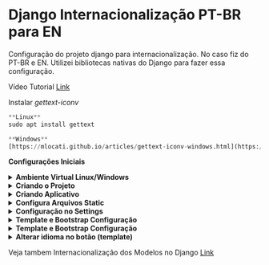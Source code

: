 # Django Internacionalização PT-BR para EN

Configuração do projeto django para internacionalização. No caso fiz do PT-BR e EN. 
Utilizei bibliotecas nativas do Django para fazer essa configuração.

Vídeo Tutorial [Link](https://www.youtube.com/watch?v=B0urbukze04)

Instalar *gettext-iconv*

```python
**Linux**
sudo apt install gettext
```

```python
**Windows**
[https://mlocati.github.io/articles/gettext-iconv-windows.html](https://mlocati.github.io/articles/gettext-iconv-windows.html)
```

**Configurações Iniciais**

<details><summary><b>Ambiente Virtual Linux/Windows</b></summary>

- **Ambiente Virtual Linux/Windows**
     
    Lembrando… Precisa ter Python instalado no seu ambiente.
    
    **Criar o ambiente virtual Linux/Windows**
    
    ```python
    ## Windows
    python -m venv .venv
    source .venv/Scripts/activate # Ativar ambiente
    
    ## Linux 
    ## Caso não tenha virtualenv. "pip install virtualenv"
    virtualenv .venv
    source .venv/bin/activate # Ativar ambiente
    ```
    
    Instalar os seguintes pacotes.
    
    ```python
    pip install django
    ```
    
    Para criar o arquivo *requirements.txt*
    
    ```python
    pip freeze > requirements.txt
    ```
</details>

<details><summary><b>Criando o Projeto</b></summary>

- **Criando o Projeto**
    
    ## **Criando o projeto**
    
    “core” é nome do seu projeto e quando colocamos um “.” depois do nome do projeto significa que é para criar os arquivos na raiz da pasta. Assim não cria subpasta do projeto.
    
    ```python
    django-admin startproject core .
    ```
    
    **Testar a aplicação**
    
    ```python
    python manage.py runserver
    ```
    
    ![Untitled](https://s3-us-west-2.amazonaws.com/secure.notion-static.com/b413a084-7ed1-4480-a648-5049cebeba61/Untitled.png)
</details>

<details><summary><b>Criando Aplicativo</b></summary>
    
- **Criando Aplicativo**
    
    **Vamos criar nosso aplicativo no Django.**
    
    Para criar a aplicação no Django rode comando abaixo. “mysite_app” é nome do seu App.
    
    ```python
    python manage.py startapp mysite_app
    ```
    
    Agora precisamos registrar nossa aplicação no *INSTALLED_APPS* localizado em *settings.py*.
    
    ![Untitled](https://s3-us-west-2.amazonaws.com/secure.notion-static.com/99f24935-a25d-4e80-b2ab-44adc8cd1baf/Untitled.png)
</details>

<details><summary><b>Configura Arquivos Static</b></summary>
    
- **Configura Arquivos Static**
    
    ## **Vamos configurar nossos arquivos** *static*
    
    ```python
    import os 
    
    # base_dir config
    BASE_DIR = os.path.dirname(os.path.dirname(os.path.abspath(__file__)))
    TEMPLATE_DIR = os.path.join(BASE_DIR,'templates')
    STATIC_DIR=os.path.join(BASE_DIR,'static')
    
    # Database
    DATABASES = {
        'default': {
            'ENGINE': 'django.db.backends.sqlite3',
            'NAME': os.path.join(BASE_DIR, 'db.sqlite3'), 
        }
    }
    
    STATIC_ROOT = os.path.join(BASE_DIR,'static')
    STATIC_URL = '/static/' 
    
    MEDIA_ROOT=os.path.join(BASE_DIR,'media')
    MEDIA_URL = '/media/'
    ```
    
    *core/urls.py*
    
    ```python
    from django.contrib import admin
    from django.conf import settings
    from django.conf.urls.static import static
    from django.urls import path
    
    urlpatterns = [
        path('admin/', admin.site.urls),
    ]
    
    urlpatterns += static(settings.STATIC_URL, document_root=settings.STATIC_ROOT) # Adicionar Isto
    urlpatterns += static(settings.MEDIA_URL, document_root=settings.MEDIA_ROOT) # Adicionar Isto
    ```
</details>

<details><summary><b>Configuração no Settings</b></summary>
    
- **Configuração no Settings**
    
    
    *core/settings.py*
    Para Português Brasil
    
    ```python
    LANGUAGE_CODE = 'pt-br'
    TIME_ZONE = 'America/Sao_Paulo'
    USE_I18N = True
    USE_L10N = True
    USE_TZ = True
    ```
    
    ```python
    from django.utils.translation import gettext_lazy as _
    
    LANGUAGES = (
        ('pt-br', _('Portuguese')),
        ('en', _('English')),
    )
    ```
    
    ```python
    MIDDLEWARE = [
        'django.middleware.security.SecurityMiddleware',
        'django.contrib.sessions.middleware.SessionMiddleware',
        'django.middleware.locale.LocaleMiddleware', # Adiciona
        'django.middleware.common.CommonMiddleware',
        'django.middleware.csrf.CsrfViewMiddleware',
        'django.contrib.auth.middleware.AuthenticationMiddleware',
        'django.contrib.messages.middleware.MessageMiddleware',
        'django.middleware.clickjacking.XFrameOptionsMiddleware',
    ]
    ```
    
    ```python
    LOCALE_PATHS = [os.path.join(BASE_DIR,'locale'),]
    ```
</details>

<details><summary><b>Template e Bootstrap Configuração</b></summary>
    
- **Template e Bootstrap Configuração**
    
    No app *mysite_app* criar pasta templates e arquivo *templates*/*home.html*
    
    ![Untitled](https://s3-us-west-2.amazonaws.com/secure.notion-static.com/4de5df36-2e7d-401e-8040-7f6bdcb4511e/Untitled.png)
    
    ## Bootstrap configuração
    
    Doc: [https://getbootstrap.com/docs/5.2/getting-started/introduction/](https://getbootstrap.com/docs/5.2/getting-started/introduction/)
    
    Com Base na documentação para utilizar os recursos Boostrap basta adicionar as tags de CSS e JS. No HTML da Pagina Base.
    
    ```python
    <!-- CSS -->
    <link href="https://cdn.jsdelivr.net/npm/bootstrap@5.2.3/dist/css/bootstrap.min.css" rel="stylesheet" integrity="sha384-rbsA2VBKQhggwzxH7pPCaAqO46MgnOM80zW1RWuH61DGLwZJEdK2Kadq2F9CUG65" crossorigin="anonymous">
    
    <!-- JS -->
    <script src="https://cdn.jsdelivr.net/npm/bootstrap@5.2.3/dist/js/bootstrap.bundle.min.js" integrity="sha384-kenU1KFdBIe4zVF0s0G1M5b4hcpxyD9F7jL+jjXkk+Q2h455rYXK/7HAuoJl+0I4" crossorigin="anonymous"></script>
    ```
    
    *templates*/home.html
    
    Para qualquer tipo de string no template que você precisa traduzir, é necessário adicionar tags **{% trans ‘TEXTO’ %}**
    
    ```python
    {% load i18n %} # importante
    <!DOCTYPE html>
    <html lang="en">
    <head>
    	<meta charset="UTF-8">
    	<meta http-equiv="X-UA-Compatible" content="IE=edge">
    	<meta name="viewport" content="width=device-width, initial-scale=1.0">
    	<title>Translation</title>
    
    	<!-- CSS -->
    	<link href="https://cdn.jsdelivr.net/npm/bootstrap@5.2.3/dist/css/bootstrap.min.css" rel="stylesheet" integrity="sha384-rbsA2VBKQhggwzxH7pPCaAqO46MgnOM80zW1RWuH61DGLwZJEdK2Kadq2F9CUG65" crossorigin="anonymous">
    
    </head>
    <body>   
    
    	<div class="container"> 
    
    		<h1>{% trans 'Testando Biblioteca para Tradução de Site' %}</h1>
    
    		<p>{% trans 'Para tornar um projeto Django traduzível, você deve adicionar um número mínimo de ganchos ao seu código e modelos' %}</p>
    
    	</div> 
     
    	<!-- JS-->
    	<script src="https://cdn.jsdelivr.net/npm/bootstrap@5.2.3/dist/js/bootstrap.bundle.min.js" integrity="sha384-kenU1KFdBIe4zVF0s0G1M5b4hcpxyD9F7jL+jjXkk+Q2h455rYXK/7HAuoJl+0I4" crossorigin="anonymous"></script>
    </body>
    </html>
    ```
    
    mysite_app/*views.py*
    
    ```python
    from django.shortcuts import render
    
    # Create your views here.
    def mysite(request):
        return render(request, 'home.html')
    ```
    
    mysite_app/*urls.py*
    
    ```
    from django.urls import path 
    from mysite_app import views
    
    urlpatterns = [
        path('', views.mysite, name='mysite'), 
    ]
    ```
    
    urls.py do projeto. ***core/urls.py***
    
    ```python
    from django.contrib import admin
    from django.urls import path, include 
    from django.conf import settings
    from django.conf.urls.static import static 
    
    urlpatterns = [
        path('admin/', admin.site.urls),
        path('', include('mysite_app.urls')), 
    ]
    urlpatterns += static(settings.STATIC_URL, document_root=settings.STATIC_ROOT)
    ```
    
    Rodar o projeto para ver.
    
    ```python
    python manage.py makemigrations && python manage.py migrate
    python manage.py runserver
    ```
    
    É para ter um resultado como esse.
    
    ![Untitled](https://s3-us-west-2.amazonaws.com/secure.notion-static.com/9be72221-ce06-429d-ba12-65cc1faf528c/Untitled.png)
</details>

<details><summary><b>Template e Bootstrap Configuração</b></summary>
    
- **MakeMessages**
    
    Esse comando vai criar os arquivos .po do conteúdo de todo projeto que tem as tags 
    
    **{% trans “TEXTO” %}**
    
    `django-admin makemessages --all --ignore=env`
    
    ![Untitled](https://s3-us-west-2.amazonaws.com/secure.notion-static.com/b3c33300-f836-4020-90cf-ae298c32ecfc/Untitled.png)
    
    **no arquivo *locale*/br/LC_MESSAGES**
    
    copia msgid igual para msgtr. A linguagem padrão do nosso projeto é pt-br então não muda.
    
    ```python
    #: mysite_app/templates/home.html:19
    msgid "Testando Biblioteca para Tradução de Site"
    msgstr "Testando Biblioteca para Tradução de Site"
    
    #: mysite_app/templates/home.html:21
    msgid ""
    "Para tornar um projeto Django traduzível, você deve adicionar um número "
    "mínimo de ganchos ao seu código e modelos"
    
    msgstr ""
    "Para tornar um projeto Django traduzível, você deve adicionar um número "
    "mínimo de ganchos ao seu código e modelos"
    ```
    
    **no arquivo *locale*/en/LC_MESSAGES**
    
    Aqui já traduz do português para inglês. msgid é mensagem original (pt-br) e msgstr é tradução.
    
    ```python
    #: mysite_app/templates/home.html:19
    msgid "Testando Biblioteca para Tradução de Site"
    msgstr "Testing Library for Site Translation"
    
    #: mysite_app/templates/home.html:21
    msgid ""
    "Para tornar um projeto Django traduzível, você deve adicionar um número "
    "mínimo de ganchos ao seu código e modelos"
    
    msgstr ""
    "To make a Django project translatable, you must add a number "
    "minimum hooks to your code and templates"
    ```
    
    Depois que traduzir precisa compilar essas mensagens
    
    `django-admin compilemessages --ignore=env`
    
    ![Untitled](https://s3-us-west-2.amazonaws.com/secure.notion-static.com/bc9ca893-5192-424c-b926-62e33d69669d/Untitled.png)
    
    em *core/urls.py* adicionar urlpatterns
    
    ```python
    from django.conf.urls.i18n import i18n_patterns
    
    urlpatterns = [
        *i18n_patterns(*urlpatterns, prefix_default_language=False),
        ]
    ```
    
    Para testar.
    
    ```python
    python manage.py runserver
    ```
    
    Padrão (pt-br)
    
    ![Untitled](https://s3-us-west-2.amazonaws.com/secure.notion-static.com/ec9db674-0479-4f2e-afb3-65cc77ef7c7e/Untitled.png)
    
    Inglês (en)
    
    ![Untitled](https://s3-us-west-2.amazonaws.com/secure.notion-static.com/5295a45d-6c33-4f2b-826a-08fddfb9a03c/Untitled.png)
</details>


<details><summary><b>Alterar idioma no botão (template)</b></summary>

- **Alterar idioma no botão (template)**
    
    Criar um arquivo *languege.py* na pasta do seu projeto. 
    
    *core/language.py*
    
    ```python
    from urllib.parse import urlparse
    from django.conf import settings
    from django.http import HttpResponseRedirect
    from django.urls.base import resolve, reverse
    from django.urls.exceptions import Resolver404
    from django.utils import translation
    
    def set_language(request, language):
        for lang, _ in settings.LANGUAGES:
            translation.activate(lang)
            try:
                view = resolve(urlparse(request.META.get("HTTP_REFERER")).path)
            except Resolver404:
                view = None
            if view:
                break
        if view:
            translation.activate(language)
            next_url = reverse(view.url_name, args=view.args, kwargs=view.kwargs)
            response = HttpResponseRedirect(next_url)
            response.set_cookie(settings.LANGUAGE_COOKIE_NAME, language)
        else:
            response = HttpResponseRedirect("/")
        return response
    ```
    
    *core/urls.py*
    
    ```python
    from django.contrib import admin
    from django.urls import path, include
    from django.conf.urls.i18n import i18n_patterns
    from django.conf import settings
    from django.conf.urls.static import static
    from core.language import set_language # new
    
    urlpatterns = [
        path('admin/', admin.site.urls),
        path('', include('mysite_app.urls')), 
    ]
    
    urlpatterns = [
        *i18n_patterns(*urlpatterns, prefix_default_language=False),
    		 path("set_language/<str:language>", set_language, name="set-language"), # new
    
        ] 
    
    urlpatterns += static(settings.STATIC_URL, document_root=settings.STATIC_ROOT)
    ```
    
    no template *myapp_app/home.html*
    
    ```python
    <div class="container">
    		
    		<a href="{% url 'set-language' 'pt-br' %}">BR</a> # adiciona
    
    		<a href="{% url 'set-language' 'en' %}">EN</a> # adiciona
    
    		<h1>{% trans 'Testando Biblioteca para Tradução de Site' %}</h1>
    
    		<p>{% trans 'Para tornar um projeto Django traduzível, você deve adicionar um número mínimo de ganchos ao seu código e modelos' %}</p>
    
    	</div>
    ```
</details>


Veja tambem Internacionalização dos Modelos no Django [Link](https://www.youtube.com/watch?v=kkyAi6-s6J4&t=0s)
